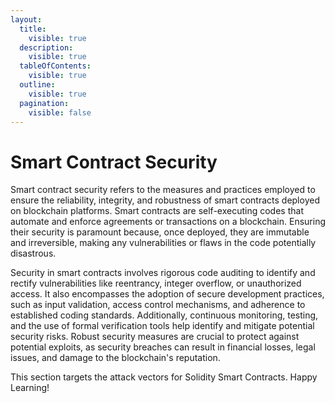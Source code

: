 ```yaml
---
layout:
  title:
    visible: true
  description:
    visible: true
  tableOfContents:
    visible: true
  outline:
    visible: true
  pagination:
    visible: false
---
```


# Smart Contract Security

Smart contract security refers to the measures and practices employed to ensure the reliability, integrity, and robustness of smart contracts deployed on blockchain platforms. Smart contracts are self-executing codes that automate and enforce agreements or transactions on a blockchain. Ensuring their security is paramount because, once deployed, they are immutable and irreversible, making any vulnerabilities or flaws in the code potentially disastrous.

Security in smart contracts involves rigorous code auditing to identify and rectify vulnerabilities like reentrancy, integer overflow, or unauthorized access. It also encompasses the adoption of secure development practices, such as input validation, access control mechanisms, and adherence to established coding standards. Additionally, continuous monitoring, testing, and the use of formal verification tools help identify and mitigate potential security risks. Robust security measures are crucial to protect against potential exploits, as security breaches can result in financial losses, legal issues, and damage to the blockchain's reputation.

This section targets the attack vectors for Solidity Smart Contracts. Happy Learning!
